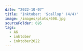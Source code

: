 ```yaml
---
date: "2022-10-07"
title: "Inktober: 'Scallop' (4/4)"
image: /images/plots/698.jpg
sourceFolder: 695
tags:
  - A6
  - inktober
  - inktober2022
---
```

